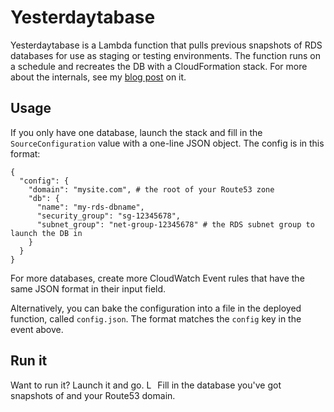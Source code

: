 # Yesterdaytabase

Yesterdaytabase is a Lambda function that pulls previous snapshots of RDS
databases for use as staging or testing environments. The function runs on a
schedule and recreates the DB with a CloudFormation stack. For more about the
internals, see my [blog post][post] on it.

## Usage

If you only have one database, launch the stack and fill in the
`SourceConfiguration` value with a one-line JSON object. The config is in this
format:

```
{
  "config": {
    "domain": "mysite.com", # the root of your Route53 zone
    "db": {
      "name": "my-rds-dbname",
      "security_group": "sg-12345678",
      "subnet_group": "net-group-12345678" # the RDS subnet group to launch the DB in
    }
  }
}
```

For more databases, create more CloudWatch Event rules that have the same JSON
format in their input field.

Alternatively, you can bake the configuration into a file in the deployed
function, called `config.json`. The format matches the `config` key in the
event above.

## Run it

Want to run it? Launch it and go. <a style="text-decoration: none" href="https://console.aws.amazon.com/cloudformation/home?region=us-east-1#/stacks/new?stackName=yesterdaytabase&amp;templateURL=https://s3.amazonaws.com/demos.serverlesscode.com/pub%2flambda%2fyesterdaytabase%2ftemplate.json">
  <img style="height: 1em" src="https://serverlesscode.com/img/cloudformation-launch-stack.png" alt="Launch stack yesterdaytabase">
</a> Fill in the database you've got snapshots of and your Route53 domain.

[post]: https://serverlesscode.com/post/lambda-rds-prod-staging-pipeline/
